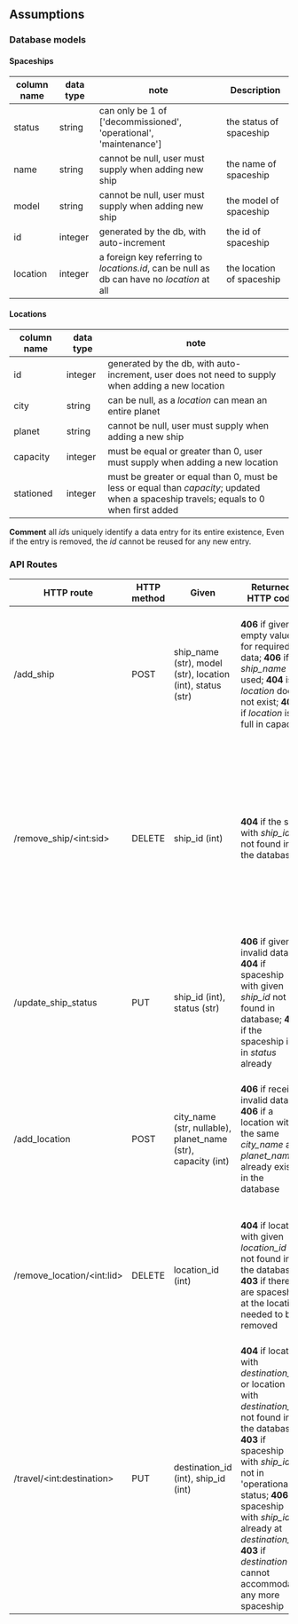 ## Assumptions

### Database models

#### Spaceships

| column name | data type | note                                                         | Description               |
| ----------- | --------- | ------------------------------------------------------------ | ------------------------- |
| status      | string    | can only be 1 of ['decommissioned', 'operational', 'maintenance'] | the status of spaceship   |
| name        | string    | cannot be null, user must supply when adding new ship        | the name of spaceship     |
| model       | string    | cannot be null, user must supply when adding new ship        | the model of spaceship    |
| id          | integer   | generated by the db,  with auto-increment                    | the id of spaceship       |
| location    | integer   | a foreign key referring to *locations.id*, can be null as db can have no *location* at all | the location of spaceship |





#### Locations

| column name | data type | note                                                         |
| ----------- | --------- | ------------------------------------------------------------ |
| id          | integer   | generated by the db,  with auto-increment, user does not need to supply when adding a new location |
| city        | string    | can be null, as a *location* can mean an entire planet       |
| planet      | string    | cannot be null, user must supply when adding a new ship      |
| capacity    | integer   | must be equal or greater than 0, user must supply when adding a new location |
| stationed   | integer   | must be greater or equal than 0, must be less or equal than *capacity*; updated when a spaceship travels; equals to 0 when first added |

**Comment** all *id*s  uniquely identify a data entry for its entire existence, Even if the entry is removed, the *id* cannot be reused for any new entry.



### API Routes

| HTTP route                   | HTTP method | Given                                                        | Returned HTTP code                                           | Description                                                  |
| ---------------------------- | ----------- | ------------------------------------------------------------ | ------------------------------------------------------------ | ------------------------------------------------------------ |
| /add_ship                    | POST        | ship_name (str), model (str), location (int), status (str)   | **406** if given empty value for required data; **406** if *ship_name* is used;  **404** is *location* does not exist; **403** if *location* is full in capacity | Given the data of a new spaceship, add a new row into the database and return a message indicating successful registration |
| /remove_ship/\<int:sid\>     | DELETE      | ship_id (int)                                                | **404** if the ship with *ship_id* not found in the database | Remove a row from the database, update the number of spaceship at the location the spaceship was previously and return a message indicating successful removal |
| /update_ship_status          | PUT         | ship_id (int), status (str)                                  | **406** if given invalid data; **404** if spaceship with given *ship_id* not found in database; **406** if the spaceship is in *status* already | Update the 'status' column of entry with the given *ship_id*, return a message indicating successful update |
| /add_location                | POST        | city_name (str, nullable), planet_name (str), capacity (int) | **406** if receive invalid data; **406** if a location with the same *city_name* and *planet_name* already exists in the database | Add a spaceship data entry with the given data to the database and return a message indicating successful registration |
| /remove_location/\<int:lid\> | DELETE      | location_id (int)                                            | **404** if location with given *location_id* not found in the database; **403** if there are spaceship at the location needed to be removed | Delete a location data entry with given *location_id* from the database, return a message indicating successful removal |
| /travel/\<int:destination\>  | PUT         | destination_id (int), ship_id (int)                          | **404** if location with *destination_id*  or location with *destination_id* not found in the database; **403** if spaceship with *ship_id* is not in 'operational' status; **406** if spaceship with *ship_id* is already at *destination_id*; **403** if *destination* cannot accommodate any more spaceship | Update the 'location' column of the spaceship entry with *ship_id*, update 'stationed' column of *destination* and *origin*, return a message indicating successful update |

